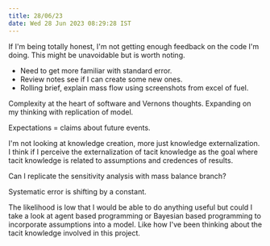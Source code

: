 ```yaml
---
title: 28/06/23
date: Wed 28 Jun 2023 08:29:28 IST
---
```


If I'm being totally honest, I'm not getting enough feedback on the code I'm doing. This might be unavoidable but is
worth noting.

* Need to get more familiar with standard error.
* Review notes see if I can create some new ones.
* Rolling brief, explain mass flow using screenshots from excel of fuel.

Complexity at the heart of software and Vernons thoughts. Expanding on my thinking with replication of model.

Expectations = claims about future events.

I'm not looking at knowledge creation, more just knowledge externalization.
I think if I perceive the externalization of tacit knowledge as the goal where tacit knowledge is related to assumptions
and credences of results.

Can I replicate the sensitivity analysis with mass balance branch?

Systematic error is shifting by a constant.

The likelihood is low that I would be able to do anything useful but could I take a look at agent based programming or
Bayesian based programming to incorporate assumptions into a model. Like how I've been thinking about the tacit
knowledge involved in this project.

